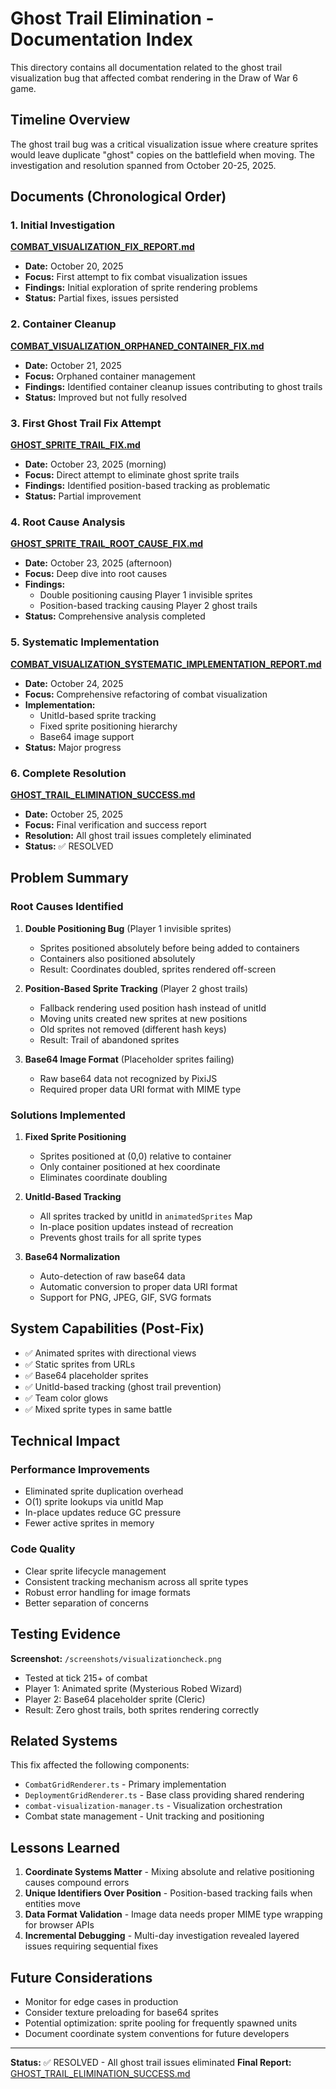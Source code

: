 # Ghost Trail Elimination - Documentation Index

This directory contains all documentation related to the ghost trail visualization bug that affected combat rendering in the Draw of War 6 game.

## Timeline Overview

The ghost trail bug was a critical visualization issue where creature sprites would leave duplicate "ghost" copies on the battlefield when moving. The investigation and resolution spanned from October 20-25, 2025.

## Documents (Chronological Order)

### 1. Initial Investigation
**[COMBAT_VISUALIZATION_FIX_REPORT.md](./COMBAT_VISUALIZATION_FIX_REPORT.md)**
- **Date:** October 20, 2025
- **Focus:** First attempt to fix combat visualization issues
- **Findings:** Initial exploration of sprite rendering problems
- **Status:** Partial fixes, issues persisted

### 2. Container Cleanup
**[COMBAT_VISUALIZATION_ORPHANED_CONTAINER_FIX.md](./COMBAT_VISUALIZATION_ORPHANED_CONTAINER_FIX.md)**
- **Date:** October 21, 2025
- **Focus:** Orphaned container management
- **Findings:** Identified container cleanup issues contributing to ghost trails
- **Status:** Improved but not fully resolved

### 3. First Ghost Trail Fix Attempt
**[GHOST_SPRITE_TRAIL_FIX.md](./GHOST_SPRITE_TRAIL_FIX.md)**
- **Date:** October 23, 2025 (morning)
- **Focus:** Direct attempt to eliminate ghost sprite trails
- **Findings:** Identified position-based tracking as problematic
- **Status:** Partial improvement

### 4. Root Cause Analysis
**[GHOST_SPRITE_TRAIL_ROOT_CAUSE_FIX.md](./GHOST_SPRITE_TRAIL_ROOT_CAUSE_FIX.md)**
- **Date:** October 23, 2025 (afternoon)
- **Focus:** Deep dive into root causes
- **Findings:**
  - Double positioning causing Player 1 invisible sprites
  - Position-based tracking causing Player 2 ghost trails
- **Status:** Comprehensive analysis completed

### 5. Systematic Implementation
**[COMBAT_VISUALIZATION_SYSTEMATIC_IMPLEMENTATION_REPORT.md](./COMBAT_VISUALIZATION_SYSTEMATIC_IMPLEMENTATION_REPORT.md)**
- **Date:** October 24, 2025
- **Focus:** Comprehensive refactoring of combat visualization
- **Implementation:**
  - UnitId-based sprite tracking
  - Fixed sprite positioning hierarchy
  - Base64 image support
- **Status:** Major progress

### 6. Complete Resolution
**[GHOST_TRAIL_ELIMINATION_SUCCESS.md](./GHOST_TRAIL_ELIMINATION_SUCCESS.md)**
- **Date:** October 25, 2025
- **Focus:** Final verification and success report
- **Resolution:** All ghost trail issues completely eliminated
- **Status:** ✅ RESOLVED

## Problem Summary

### Root Causes Identified

1. **Double Positioning Bug** (Player 1 invisible sprites)
   - Sprites positioned absolutely before being added to containers
   - Containers also positioned absolutely
   - Result: Coordinates doubled, sprites rendered off-screen

2. **Position-Based Sprite Tracking** (Player 2 ghost trails)
   - Fallback rendering used position hash instead of unitId
   - Moving units created new sprites at new positions
   - Old sprites not removed (different hash keys)
   - Result: Trail of abandoned sprites

3. **Base64 Image Format** (Placeholder sprites failing)
   - Raw base64 data not recognized by PixiJS
   - Required proper data URI format with MIME type

### Solutions Implemented

1. **Fixed Sprite Positioning**
   - Sprites positioned at (0,0) relative to container
   - Only container positioned at hex coordinate
   - Eliminates coordinate doubling

2. **UnitId-Based Tracking**
   - All sprites tracked by unitId in `animatedSprites` Map
   - In-place position updates instead of recreation
   - Prevents ghost trails for all sprite types

3. **Base64 Normalization**
   - Auto-detection of raw base64 data
   - Automatic conversion to proper data URI format
   - Support for PNG, JPEG, GIF, SVG formats

## System Capabilities (Post-Fix)

- ✅ Animated sprites with directional views
- ✅ Static sprites from URLs
- ✅ Base64 placeholder sprites
- ✅ UnitId-based tracking (ghost trail prevention)
- ✅ Team color glows
- ✅ Mixed sprite types in same battle

## Technical Impact

### Performance Improvements
- Eliminated sprite duplication overhead
- O(1) sprite lookups via unitId Map
- In-place updates reduce GC pressure
- Fewer active sprites in memory

### Code Quality
- Clear sprite lifecycle management
- Consistent tracking mechanism across all sprite types
- Robust error handling for image formats
- Better separation of concerns

## Testing Evidence

**Screenshot:** `/screenshots/visualizationcheck.png`
- Tested at tick 215+ of combat
- Player 1: Animated sprite (Mysterious Robed Wizard)
- Player 2: Base64 placeholder sprite (Cleric)
- Result: Zero ghost trails, both sprites rendering correctly

## Related Systems

This fix affected the following components:
- `CombatGridRenderer.ts` - Primary implementation
- `DeploymentGridRenderer.ts` - Base class providing shared rendering
- `combat-visualization-manager.ts` - Visualization orchestration
- Combat state management - Unit tracking and positioning

## Lessons Learned

1. **Coordinate Systems Matter** - Mixing absolute and relative positioning causes compound errors
2. **Unique Identifiers Over Position** - Position-based tracking fails when entities move
3. **Data Format Validation** - Image data needs proper MIME type wrapping for browser APIs
4. **Incremental Debugging** - Multi-day investigation revealed layered issues requiring sequential fixes

## Future Considerations

- Monitor for edge cases in production
- Consider texture preloading for base64 sprites
- Potential optimization: sprite pooling for frequently spawned units
- Document coordinate system conventions for future developers

---

**Status:** ✅ RESOLVED - All ghost trail issues eliminated
**Final Report:** [GHOST_TRAIL_ELIMINATION_SUCCESS.md](./GHOST_TRAIL_ELIMINATION_SUCCESS.md)
